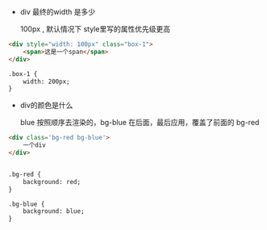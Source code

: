 * div 最终的width 是多少

  100px , 默认情况下 style里写的属性优先级更高

```html
<div style="width: 100px" class="box-1">
    <span>这是一个span</span>
</div>

.box-1 {
	width: 200px;
}
```



* div的颜色是什么

  blue 按照顺序去渲染的，bg-blue 在后面，最后应用，覆盖了前面的 bg-red

```html
<div class='bg-red bg-blue'>
    一个div
</div>


.bg-red {
	background: red;
}

.bg-blue {
	background: blue;
}
```

